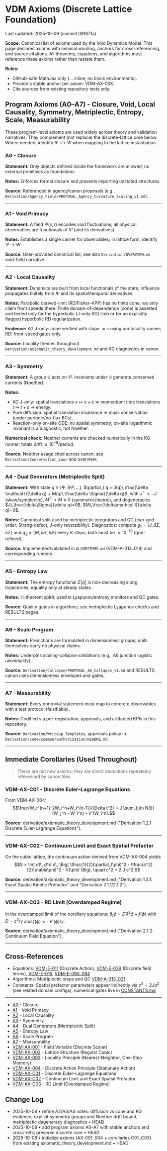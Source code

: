 <!-- DOC-GUARD: CANONICAL -->
# VDM Axioms (Discrete Lattice Foundation)

Last updated: 2025-10-09 (commit 09f871a)

**Scope:** Canonical list of axioms used by the Void Dynamics Model. This page declares axioms with minimal wording, anchors for cross-referencing, and source citations. All theorems, equations, and algorithms must reference these axioms rather than restate them.

**Rules:**

- GitHub-safe MathJax only ($...$ inline; no block environments).
- Provide a stable anchor per axiom: VDM-AX-00X.
- Cite sources from existing repository texts only.

<!-- markdownlint-disable MD033 -->

## Program Axioms (A0–A7) - Closure, Void, Local Causality, Symmetry, Metriplectic, Entropy, Scale, Measurability

These program-level axioms are used widely across theory and validation narratives. They complement (not replace) the discrete-lattice core below. Where needed, identify $\Psi\leftrightarrow W$ when mapping to the lattice instantiation.

### A0 - Closure  <a id="vdm-ax-a0"></a> <a id="vdm-ax-010"></a>

**Statement:** Only objects defined inside the framework are allowed; no external primitives as foundations.

**Notes:** Enforces formal closure and prevents importing unstated structures.

**Source:** Referenced in agency/canon proposals (e.g., `Derivation/Agency_Field/PROPOSAL_Agency_Curvature_Scaling_v1.md`).

---

### A1 - Void Primacy  <a id="vdm-ax-a1"></a> <a id="vdm-ax-011"></a>

**Statement:** A field $\Psi(x,t)$ encodes void fluctuations; all physical observables are functionals of $\Psi$ (and its derivatives).

**Notes:** Establishes a single carrier for observables; in lattice form, identify $\Psi\to W$.

**Source:** User-provided canonical list; see also `Derivation/OVERVIEW.md` void-field narrative.

---

### A2 - Local Causality  <a id="vdm-ax-a2"></a> <a id="vdm-ax-012"></a>

**Statement:** Dynamics are built from local functionals of the state; influence propagates finitely from $\Psi$ and its spatial/temporal derivatives.

**Notes:** Parabolic derived-limit (RD/Fisher–KPP) has no finite cone; we only claim front speeds there. Finite domain-of-dependence (cone) is asserted and tested only for the hyperbolic (J-only KG) limb or for an explicitly flagged hyperbolic RD regularization.

**Evidence:** KG J-only: cone verified with slope $\approx c$ using our locality runner; RD: front-speed gates only.

**Source:** Locality themes throughout `Derivation/axiomatic_theory_development.md` and KG diagnostics in canon.

---

### A3 - Symmetry  <a id="vdm-ax-a3"></a> <a id="vdm-ax-013"></a>

**Statement:** A group $\mathcal G$ acts on $\Psi$. Invariants under $\mathcal G$ generate conserved currents (Noether).

**Notes:**

- KG J-only: spatial translations $x \mapsto x + \varepsilon$ $\Rightarrow$ momentum; time translations $t \mapsto t + \varepsilon$ $\Rightarrow$ energy.
- Pure diffusion: spatial translation invariance $\Rightarrow$ mass conservation (under periodic/no-flux BCs).
- Reaction-only on-site ODE: no spatial symmetry; on-site logarithmic invariant is a diagnostic, not Noether.

**Numerical check:** Noether currents are checked numerically in the KG runner; totals drift $\le 10^{-8}$/period.

**Source:** Noether usage cited across canon; see `Derivation/Conservation_Law/` and overview.

---

### A4 - Dual Generators (Metriplectic Split)  <a id="vdm-ax-a4"></a> <a id="vdm-ax-014"></a>

**Statement:** With state $q\equiv(\Psi,\partial\Psi,\ldots)$,
$\partial_t q = J(q)\,\frac{\delta \mathcal I}{\delta q} + M(q)\,\frac{\delta \Sigma}{\delta q}$, with $J^\top=-J$ (skew/symplectic), $M^\top=M\ge 0$ (symmetric/metric), and degeneracies $J\,\frac{\delta\Sigma}{\delta q}=0$, $M\,\frac{\delta\mathcal I}{\delta q}=0$.

**Notes:** Canonical split used by metriplectic integrators and QC (two-grid order, Strang-defect, J-only reversibility). Diagnostics: compute $g_1 = \langle J, \, \delta\Sigma, \, \delta\Sigma \rangle$ and $g_2 = \langle M, \, \delta\mathcal I, \, \delta\mathcal I \rangle$ every $K$ steps; both must be $\le 10^{-10}$ (grid-refined).

**Source:** Implemented/validated in `ALGORITHMS.md` (VDM-A-013..019) and corresponding runners.

---

### A5 - Entropy Law  <a id="vdm-ax-a5"></a> <a id="vdm-ax-015"></a>

**Statement:** The entropy functional $\Sigma[q]$ is non-decreasing along trajectories; equality only at steady states.

**Notes:** H-theorem spirit; used in Lyapunov/entropy monitors and QC gates.

**Source:** Quality gates in algorithms; see metriplectic Lyapunov checks and RESULTS pages.

---

### A6 - Scale Program  <a id="vdm-ax-a6"></a> <a id="vdm-ax-016"></a>

**Statement:** Predictions are formulated in dimensionless groups; units themselves carry no physical claims.

**Notes:** Underpins scaling-collapse validations (e.g., A6 junction logistic universality).

**Source:** `Derivation/Collapse/PROPOSAL_A6_Collapse_v1.md` and RESULTS; canon uses dimensionless envelopes and gates.

---

### A7 - Measurability  <a id="vdm-ax-a7"></a> <a id="vdm-ax-017"></a>

**Statement:** Every nontrivial statement must map to concrete observables with a test protocol (falsifiable).

**Notes:** Codified via pre-registration, approvals, and artifacted KPIs in this repository.

**Source:** `Derivation/Writeup_Templates`, approvals policy in `Derivation/code/common/authorization/README.md`.

---

## Immediate Corollaries (Used Throughout)

> These are not new axioms; they are direct deductions repeatedly referenced by canon files.

### VDM-AX-C01 - Discrete Euler–Lagrange Equations  <a id="vdm-ax-c01"></a>

From VDM-AX-004:
$$\frac{W_i^{n+1}-2W_i^n+W_i^{n-1}}{\Delta t^2} = J \sum_{j\in N(i)} (W_j^n - W_i^n) - V'(W_i^n).$$

**Source:** derivation/axiomatic_theory_development.md ("Derivation 1.2.1: Discrete Euler-Lagrange Equations").

---

### VDM-AX-C02 - Continuum Limit and Exact Spatial Prefactor  <a id="vdm-ax-c02"></a>

On the cubic lattice, the continuum action derived from VDM-AX-004 yields
$$S = \int dt\, d^d x\, \Big[ \tfrac{1}{2}(\partial_t\phi)^2 - \tfrac{c^2}{2}|\nabla\phi|^2 - V(\phi) \Big], \quad c^2 = 2 J a^2.$$

**Source:** derivation/axiomatic_theory_development.md ("Derivation 1.3.1: Exact Spatial Kinetic Prefactor" and "Derivation 2.1.1/2.1.2").

---

### VDM-AX-C03 - RD Limit (Overdamped Regime)  <a id="vdm-ax-c03"></a>

In the overdamped limit of the corollary equations: $\partial_t \phi = D\nabla^2\phi + f(\phi)$ with $D = c^2/\gamma$ and $f(\phi) = -V'(\phi)/\gamma$.

**Source:** derivation/axiomatic_theory_development.md ("Derivation 2.1.2: Continuum Field Equation").

---

## Cross-References

- Equations: [VDM-E-011](EQUATIONS.md#vdm-e-011) (Discrete Action), [VDM-E-039](EQUATIONS.md#vdm-e-039) (Discrete field terms), [VDM-E-016](EQUATIONS.md#vdm-e-016), [VDM-E-090..094](EQUATIONS.md#vdm-e-090)
- Algorithms: Metriplectic steps and QC [VDM-A-013..021](ALGORITHMS.md#vdm-a-013)
- Constants: Spatial prefactor parameters appear indirectly via $c^2=2Ja^2$ (see related domain configs); numerical gates live in [CONSTANTS.md](CONSTANTS.md)

---

<!-- BEGIN AUTOSECTION: AXIOMS-INDEX -->
<!-- markdownlint-disable MD051 -->
<!-- Tool-maintained list of [VDM-AX-###](#vdm-ax-###) anchors for quick lookup -->
- [A0](#vdm-ax-a0) - Closure
- [A1](#vdm-ax-a1) - Void Primacy
- [A2](#vdm-ax-a2) - Local Causality
- [A3](#vdm-ax-a3) - Symmetry
- [A4](#vdm-ax-a4) - Dual Generators (Metriplectic Split)
- [A5](#vdm-ax-a5) - Entropy Law
- [A6](#vdm-ax-a6) - Scale Program
- [A7](#vdm-ax-a7) - Measurability
- [VDM-AX-001](#vdm-ax-001) - Field Variable (Discrete Scalar)
- [VDM-AX-002](#vdm-ax-002) - Lattice Structure (Regular Cubic)
- [VDM-AX-003](#vdm-ax-003) - Locality Principle (Nearest-Neighbor, One-Step Memory)
- [VDM-AX-004](#vdm-ax-004) - Discrete Action Principle (Stationary Action)
- [VDM-AX-C01](#vdm-ax-c01) - Discrete Euler–Lagrange Equations
- [VDM-AX-C02](#vdm-ax-c02) - Continuum Limit and Exact Spatial Prefactor
- [VDM-AX-C03](#vdm-ax-c03) - RD Limit (Overdamped Regime)
<!-- END AUTOSECTION: AXIOMS-INDEX -->
<!-- markdownlint-enable MD051 -->

## Change Log

- 2025-10-08 • refine A2/A3/A4 notes: diffusion vs cone and KG evidence; explicit symmetry groups and Noether drift bound; metriplectic degeneracy diagnostics • HEAD
- 2025-10-08 • add program axioms A0–A7 with stable anchors and cross-refs; preserve discrete core • HEAD
- 2025-10-08 • initialize axioms (AX-001..004 + corollaries C01..C03) from existing axiomatic_theory_development.md • HEAD

<!-- markdownlint-enable MD033 -->

